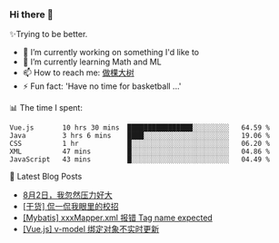 ### Hi there 👋

✨Trying to be better.

<!--
- 😄 Pronouns: ...
- 👯 I’m looking to collaborate on ...
- 🤔 I’m looking for help with ...
- 💬 Ask me about ...
-->

- 🔭 I’m currently working on something I'd like to
- 🌱 I’m currently learning Math and ML
- 📫 How to reach me: [做棵大树](https://beatree.cn)
- ⚡ Fun fact: 'Have no time for basketball ...'

📊 The time I spent:

<!--START_SECTION:waka-->
```text
Vue.js       10 hrs 30 mins  ████████████████░░░░░░░░░   64.59 % 
Java         3 hrs 6 mins    ████░░░░░░░░░░░░░░░░░░░░░   19.06 % 
CSS          1 hr            █░░░░░░░░░░░░░░░░░░░░░░░░   06.20 % 
XML          47 mins         █░░░░░░░░░░░░░░░░░░░░░░░░   04.86 % 
JavaScript   43 mins         █░░░░░░░░░░░░░░░░░░░░░░░░   04.49 %
```
<!--END_SECTION:waka-->

👀 Latest Blog Posts

<!-- BLOG-POST-LIST:START -->
- [8月2日，我忽然压力好大](http://mortal.beatree.cn/8%e6%9c%882%e6%97%a5%ef%bc%8c%e6%88%91%e5%bf%bd%e7%84%b6%e5%8e%8b%e5%8a%9b%e5%a5%bd%e5%a4%a7.html)
- [[干货] 侃一侃我眼里的校招](https://beatree.cn/%e4%be%83%e4%b8%80%e4%be%83%e6%88%91%e7%9c%bc%e9%87%8c%e7%9a%84%e6%a0%a1%e6%8b%9b-%e5%b9%b2%e8%b4%a7%e5%8d%81%e8%b6%b3.html)
- [[Mybatis] xxxMapper.xml 报错 Tag name expected](https://beatree.cn/mybatis-xxxmapper-xml-%e6%8a%a5%e9%94%99-tag-name-expected.html)
- [[Vue.js] v-model 绑定对象不实时更新](https://beatree.cn/vue-js-v-model-%e7%bb%91%e5%ae%9a%e5%af%b9%e8%b1%a1%e4%b8%8d%e5%ae%9e%e6%97%b6%e6%9b%b4%e6%96%b0.html)
<!-- BLOG-POST-LIST:END -->
